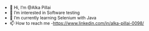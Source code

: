- 👋 Hi, I’m @Alka Pillai
- 👀 I’m interested in Software testing
- 🌱 I’m currently learning Selenium with Java
- 📫 How to reach me -https://www.linkedin.com/in/alka-pillai-0098/

<!---
Alkapillais/Alkapillais is a ✨ special ✨ repository because its `README.md` (this file) appears on your GitHub profile.
You can click the Preview link to take a look at your changes.
--->
